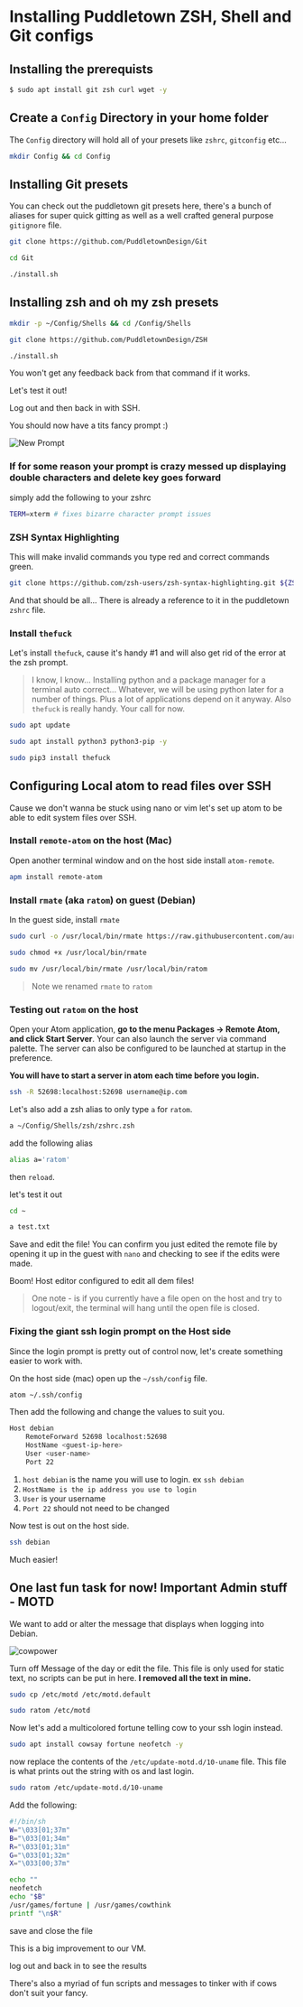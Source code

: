 # Installing Puddletown ZSH, Shell and Git configs

## Installing the prerequists

```bash
$ sudo apt install git zsh curl wget -y
```

## Create a `Config` Directory in your home folder

The `Config` directory will hold all of your presets like `zshrc`, `gitconfig` etc...

```bash
mkdir Config && cd Config
```

## Installing Git presets

You can check out the puddletown git presets here, there's a bunch of aliases for super quick gitting as well as a well crafted general purpose `gitignore` file.

```bash
git clone https://github.com/PuddletownDesign/Git

cd Git

./install.sh
```

## Installing zsh and oh my zsh presets

```bash
mkdir -p ~/Config/Shells && cd /Config/Shells

git clone https://github.com/PuddletownDesign/ZSH

./install.sh
```

You won't get any feedback back from that command if it works.

Let's test it out!

Log out and then back in with SSH.

You should now have a tits fancy prompt :)

![New Prompt](https://camo.githubusercontent.com/9c1563c047551662645cb7d74c34ef0ea1fb7587/687474703a2f2f74696e79696d672e696f2f692f4869314f4269782e706e67)

### If for some reason your prompt is crazy messed up displaying double characters and delete key goes forward

simply add the following to your zshrc

```bash
TERM=xterm # fixes bizarre character prompt issues
```

### ZSH Syntax Highlighting

This will make invalid commands you type red and correct commands green.

```bash
git clone https://github.com/zsh-users/zsh-syntax-highlighting.git ${ZSH_CUSTOM:-~/.oh-my-zsh/custom}/plugins/zsh-syntax-highlighting
```

And that should be all... There is already a reference to it in the puddletown `zshrc` file.

### Install `thefuck`

Let's install `thefuck`, cause it's handy #1 and will also get rid of the error at the zsh prompt.

> I know, I know... Installing python and a package manager for a terminal auto correct... Whatever, we will be using python later for a number of things. Plus a lot of applications depend on it anyway. Also `thefuck` is really handy. Your call for now.

```bash
sudo apt update

sudo apt install python3 python3-pip -y

sudo pip3 install thefuck
```

## Configuring Local atom to read files over SSH

Cause we don't wanna be stuck using nano or vim let's set up atom to be able to edit system files over SSH.

### Install `remote-atom` on the host (Mac)

Open another terminal window and on the host side install `atom-remote`.

```bash
apm install remote-atom
```

### Install `rmate` (aka `ratom`) on guest (Debian)

In the guest side, install `rmate`

```bash
sudo curl -o /usr/local/bin/rmate https://raw.githubusercontent.com/aurora/rmate/master/rmate

sudo chmod +x /usr/local/bin/rmate

sudo mv /usr/local/bin/rmate /usr/local/bin/ratom
```

> Note we renamed `rmate` to `ratom`

### Testing out `ratom` on the host

Open your Atom application, **go to the menu Packages -> Remote Atom, and click Start Server**. Your can also launch the server via command palette. The server can also be configured to be launched at startup in the preference.

**You will have to start a server in atom each time before you login.**

```bash
ssh -R 52698:localhost:52698 username@ip.com
```

Let's also add a zsh alias to only type `a` for `ratom`.

```bash
a ~/Config/Shells/zsh/zshrc.zsh
```

add the following alias

```bash
alias a='ratom'
```

then `reload`.

let's test it out

```bash
cd ~

a test.txt
```

Save and edit the file! You can confirm you just edited the remote file by opening it up in the guest with `nano` and checking to see if the edits were made.

Boom! Host editor configured to edit all dem files!

> One note - is if you currently have a file open on the host and try to logout/exit, the terminal will hang until the open file is closed.

### Fixing the giant ssh login prompt on the Host side

Since the login prompt is pretty out of control now, let's create something easier to work with.

On the host side (mac) open up the `~/ssh/config` file.

```bash
atom ~/.ssh/config
```

Then add the following and change the values to suit you.

```bash
Host debian
    RemoteForward 52698 localhost:52698
    HostName <guest-ip-here>
    User <user-name>
    Port 22
```

1.  `host debian` is the name you will use to login. ex `ssh debian`
2.  `HostName is the ip address you use to login`
3.  `User` is your username
4.  `Port 22` should not need to be changed

Now test is out on the host side.

```bash
ssh debian
```

Much easier!

## One last fun task for now! Important Admin stuff - MOTD

We want to add or alter the message that displays when logging into Debian.

![cowpower](http://tinyimg.io/i/rQ7iRQY.png)

Turn off Message of the day or edit the file. This file is only used for static text, no scripts can be put in here. **I removed all the text in mine.**

```bash
sudo cp /etc/motd /etc/motd.default

sudo ratom /etc/motd
```

Now let's add a multicolored fortune telling cow to your ssh login instead.

```bash
sudo apt install cowsay fortune neofetch -y
```

now replace the contents of the  `/etc/update-motd.d/10-uname` file. This file is what prints out the string with os and last login.

```bash
sudo ratom /etc/update-motd.d/10-uname
```

Add the following:

```bash
#!/bin/sh
W="\033[01;37m"
B="\033[01;34m"
R="\033[01;31m"
G="\033[01;32m"
X="\033[00;37m"

echo ""
neofetch
echo "$B"
/usr/games/fortune | /usr/games/cowthink
printf "\n$R"
```

save and close the file

This is a big improvement to our VM.

log out and back in to see the results

There's also a myriad of fun scripts and messages to tinker with if cows don't suit your fancy.
